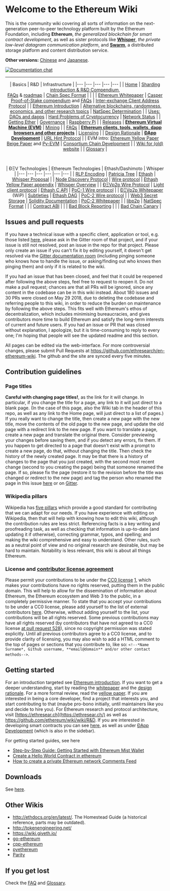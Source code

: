 <!-- TITLE: Home -->

# Welcome to the Ethereum Wiki 
This is the community wiki covering all sorts of information on the next-generation peer-to-peer technology platform built by the Ethereum Foundation, including **Ethereum**, _the generalized blockchain for smart contract development_, as well as sister protocols like **[Whisper](Whisper-pages)**, _the private low-level datagram communication platform_, and **[Swarm](http://swarm-gateways.net/bzz:/theswarm.eth/)**, a distributed storage platform and content distribution service.

**Other versions:**  [Chinese](https://zh.ethereum.wiki) and [Japanese](https://ja.ethereum.wiki).

[![Documentation chat](https://img.shields.io/badge/gitter-Docs%20chat-4AB495.svg)](https://gitter.im/ethereum/documentation)

----

<div align="center">

| Basics  	|   R&D	| Infrastructure  	|
|---	|---	|---	|---	|---	|
| [Home](/)  	| [Sharding introduction & R&D Compendium](sharding-introduction-r-d-compendium),<br/>[FAQs](Sharding-FAQs) & [roadmap](Sharding-roadmap)  	| [Chain Spec Format](Ethereum-Chain-Spec-Format)  	|   	|   	|
|  [Ethereum Whitepaper](White-Paper) 	|  [Casper Proof-of-Stake compendium](Casper-Proof-of-Stake-compendium) and [FAQs](Proof-of-Stake-FAQs) 	| [Inter-exchange Client Address Protocol](inter-exchange-client-address-protocol-icap)  		|
| [Ethereum Introduction](Ethereum-introduction)  	| [Alternative blockchains, randomness,<br/>economics, and other research topics](Alternative-blockchains,-randomness,-economics,-and-other-research-topics)  	| [NatSpec Determination](NatSpec-Determination)  	|
| [Uses: DAOs and dapps](Decentralized-apps-(dapps)) | [Hard Problems of Cryptocurrency](Problems) | [Network Status](Network-Status) |
| [Getting Ether](Getting-Ether) | [Governance](Governance-compendium) | [Raspberry Pi](Raspberry-Pi-instructions) |
| [Releases](Releases) | **[Ethereum Virtual Machine (EVM)](Ethereum-Virtual-Machine-(EVM)-Awesome-List)** | [Mining](Mining) |
| [FAQs](FAQs) | **[Ethereum clients, tools, wallets, dapp<br/>browsers and other projects](Clients,-tools,-dapp-browsers,-wallets-and-other-projects)** | [Licensing](Licensing) |
| [Design Rationale](Design-Rationale) | **[ÐApp Development](%C3%90App-Development)** | [URL Hint Protocol](URL-Hint-Protocol) |
| EVM intro: [Ethereum Yellow Paper](https://ethereum.github.io/yellowpaper/paper.pdf) <br/> [Beige Paper](https://github.com/chronaeon/beigepaper) and [Py-EVM](https://github.com/ethereum/py-evm) | [Consortium Chain Development](Consortium-Chain-Development) | 
| [Wiki for (old) website](https://github.com/ethereum/ethereum.org/wiki) |
| [Glossary](Glossary) |

<br/>

| ÐΞV Technologies  	|   Ethereum Technologies	| Ethash/Dashimoto |  Whisper |
|---	|---	|---	|---	|---	|--- |
| [RLP Encoding](RLP) | [Patricia Tree](Patricia-Tree) | [Ethash](Ethash) | [Whisper Proposal](Whisper) |
| [Node Discovery Protocol](Node-discovery-protocol) |  [Wire protocol](Ethereum-Wire-Protocol) | [Ethash Yellow Paper appendix](https://ethereum.github.io/yellowpaper/paper.pdf#appendix.J) | [Whisper Overview](Whisper-Overview) |
| [ÐΞVp2p Wire Protocol](%C3%90%CE%9EVp2p-Wire-Protocol) | [Light client protocol](Light-client-protocol) | [Ethash C API](Ethash-C-API) | [PoC-1 Wire protocol](Whisper-Wire-Protocol) |
| [ÐΞVp2p Whitepaper](libp2p-Whitepaper) (WiP)  | [Subtleties](Subtleties) | [Ethash DAG](Ethash-DAG) | [PoC-2 Wire protocol](Whisper-PoC-2-Wire-Protocol) |
| [Web3 Secret Storage](Web3-Secret-Storage-Definition) | [Solidity Documentation](https://solidity.readthedocs.io/en/latest/) | [PoC-2 Whitepaper](Whisper-PoC-2-Protocol-Spec) |
| [libp2p](https://libp2p.io/) | [NatSpec Format](Ethereum-Natural-Specification-Format) |
| | [Contract ABI](Ethereum-Contract-ABI) | 
| | [Bad Block Reporting](Bad-Block-Reporting) | 
| |  [Bad Chain Canary](Bad-Chain-Canary) |

</div>



## Issues and pull requests

If you have a technical issue with a specific client, application or tool, e.g. those listed [here](Clients,-tools,-dapp-browsers,-wallets-and-other-projects), please ask in the Gitter room of that project, and if your issue is still not resolved, post an issue in the repo for that project. Please only create an issue if you can't fix it by editing yourself, it doesn't get resolved via the [Gitter documentation room](https://gitter.im/ethereum/documentation) (including pinging someone who knows how to handle the issue, or asking/finding out who knows then pinging them) and only if it is related to the wiki. 

If you had an issue that has been closed, and feel that it could be reopened after following the above steps, feel free to request to reopen it. Do not make a pull request; chances are that all PRs will be ignored, since any content in the codebase can be in this wiki instead. About 180 issues and 30 PRs were closed on May 29 2018, due to deleting the codebase and referring people to this wiki, in order to reduce the burden on maintenance by following the above steps. This fits well with Ethereum's ethos of decentralization, which includes minimising bureaucracies, and gives contributors more time to build Ethereum and satisfy the long-term interests of current and future users. If you had an issue or PR that was closed without explanation, I apologize, but it is time-consuming to reply to every one; I'm hoping that people will see the updated readme and this section.

All pages can be edited via the web-interface.  For more controversial changes, please submit Pull Requests at https://github.com/ethresearch/en-ethereum-wiki.  The github and the site are synced every five minutes.

## Contribution guidelines

### Page titles

**Careful with changing page titles!**, as the link for it will change. In particular, if you change the title for a page, any link to it will just direct to a blank page. (In the case of this page, also the Wiki tab in the header of this repo, as well as any link to the Home page, will just direct to a list of pages.) If you really want to change the title, then create a new page with the new title, move the contents of the old page to the new page, and update the old page with a redirect link to the new page. If you want to translate a page, create a new page and translate the original there. Consider previewing your changes before saving them, and if you detect any errors, fix them. If you happen to get directed to a page that doesn't exist with a prompt to create a new page, do that, without changing the title. Then check the history of the newly created page. It may be that there is a history of changes to the page that you just created, with the second most recent change (second to you creating the page) being that someone renamed the page. If so, please fix the page (restore it to the revision before the title was changed or redirect to the new page) and tag the person who renamed the page in this issue [here](https://github.com/ethereum/wiki/issues/591) or on [Gitter](https://gitter.im/ethereum/documentation).

### Wikipedia pillars

Wikipedia has [five pillars](https://en.wikipedia.org/wiki/Wikipedia:Five_pillars) which provide a good standard for contributing that we can adapt for our needs. If you have experience with editing on Wikipedia, then that will help with knowing how to edit this wiki, although the contribution rules are less strict. Referencing facts is a key writing and proofreading task, as well as checking that information is up-to-date (and updating it if otherwise), correcting grammar, typos, and spelling; and making the wiki comprehensive and easy to understand. Other rules, such as a neutral point of view and no original research are desirable, but may be hard to maintain. Notability is less relevant, this wiki is about all things Ethereum.


### License and [contributor license agreement](CC0-license#list-of-contributors)

Please permit your contributions to be under the [CC0 license](https://creativecommons.org/publicdomain/zero/1.0/legalcode) [1](https://creativecommons.org/share-your-work/public-domain/cc0/),  which makes your contributions have no rights reserved, putting them in the public domain. This will help to allow for the dissemination of information about Ethereum, the Ethereum ecosystem and Web 3 to the public, in a completely permissive manner. To state that you accept your contributions to be under a CC0 license, please add yourself to the list of external contributors [here](CC0-license#list-of-contributors). Otherwise, without adding yourself to the list, your contributions will be all rights reserved. Some previous contributions may have all rights reserved (by contributors that have not agreed to a CC0 license [at pull request 528](https://github.com/ethereum/wiki/pull/528)), since no copyright permission was stated explicitly. Until all previous contributors agree to a CC0 license, and to provide clarity of licensing, you may also wish to add a HTML comment to the top of pages or sections that you contribute to, like so: `<!--*Name Surname*, Github username, **email@domain** and/or other contact methods-->`. 

## Getting started

For an introduction targeted see [Ethereum introduction](/fundamentals/ethereum-introduction). If you want to get a deeper understanding, start by reading the [whitepaper](https://github.com/ethereum/wiki/wiki/White-Paper) and the [design rationale](https://github.com/ethereum/wiki/wiki/Design-Rationale). For a more formal review, read the [yellow paper](https://ethereum.github.io/yellowpaper/paper.pdf). If you are interested in being a core developer, find a project that interests you, and start contributing to that (maybe pro-bono initially, until maintainers like you and decide to hire you). For Ethereum research and protocol architecture, visit [https://ethresear.ch](https://ethresear.ch/) as well as https://github.com/ethereum/wiki/wiki/R&D. If you are interested in developing smart contracts you can see [here](https://en.wikipedia.org/wiki/Ethereum#Programming_languages), as well as under [ÐApp Development](https://github.com/ethereum/wiki/wiki/%C3%90App-Development) (which is also in the sidebar).

For getting started guides, see here

* [Step-by-Step Guide: Getting Started with Ethereum Mist Wallet](https://medium.com/@attores/step-by-step-guide-getting-started-with-ethereum-mist-wallet-772a3cc99af4)
* [Create a Hello World Contract in ethereum](https://www.ethereum.org/greeter)
* [How to create a private Ethereum network Comments Feed](https://omarmetwally.wordpress.com/2017/07/25/how-to-create-a-private-ethereum-network/)

## Downloads

See [here](Clients).

## Other Wikis

* http://ethdocs.org/en/latest/. The Homestead Guide (a historical reference, parts may be outdated).
* http://tokenengineering.net/
* https://wiki.giveth.io/
* [go-ethereum](https://github.com/ethereum/go-ethereum/wiki)
* [cpp-ethereum](http://www.ethdocs.org/en/latest/ethereum-clients/cpp-ethereum/index.html)
* [pyethereum](https://github.com/ethereum/pyethereum/wiki)
* [Parity](https://paritytech.github.io/wiki/)


## If you get lost

Check the [FAQ](FAQ) and [Glossary](Glossary).
